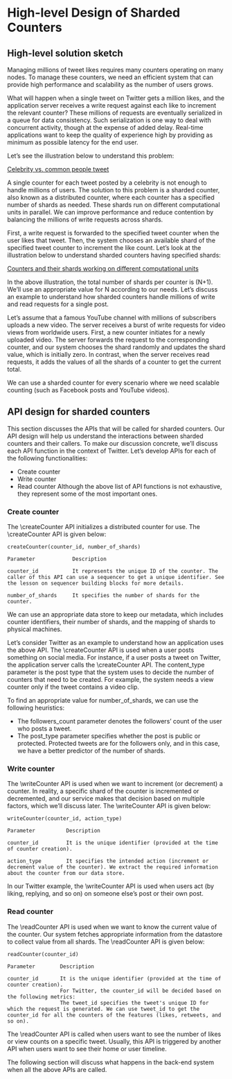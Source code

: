 # High-level Design of Sharded Counters
## High-level solution sketch
Managing millions of tweet likes requires many counters operating on many nodes. To manage these counters, we need an efficient system that can provide high performance and scalability as the number of users grows.

What will happen when a single tweet on Twitter gets a million likes, and the application server receives a write request against each like to increment the relevant counter? These millions of requests are eventually serialized in a queue for data consistency. Such serialization is one way to deal with concurrent activity, though at the expense of added delay. Real-time applications want to keep the quality of experience high by providing as minimum as possible latency for the end user.

Let’s see the illustration below to understand this problem:

[Celebrity vs. common people tweet](./twitter.jpg)

A single counter for each tweet posted by a celebrity is not enough to handle millions of users. The solution to this problem is a sharded counter, also known as a distributed counter, where each counter has a specified number of shards as needed. These shards run on different computational units in parallel. We can improve performance and reduce contention by balancing the millions of write requests across shards.

First, a write request is forwarded to the specified tweet counter when the user likes that tweet. Then, the system chooses an available shard of the specified tweet counter to increment the like count. Let’s look at the illustration below to understand sharded counters having specified shards:

[Counters and their shards working on different computational units](./counters.jpg)

In the above illustration, the total number of shards per counter is (N+1). We’ll use an appropriate value for N according to our needs. Let’s discuss an example to understand how sharded counters handle millions of write and read requests for a single post.

Let’s assume that a famous YouTube channel with millions of subscribers uploads a new video. The server receives a burst of write requests for video views from worldwide users. First, a new counter initiates for a newly uploaded video. The server forwards the request to the corresponding counter, and our system chooses the shard randomly and updates the shard value, which is initially zero. In contrast, when the server receives read requests, it adds the values of all the shards of a counter to get the current total.

We can use a sharded counter for every scenario where we need scalable counting (such as Facebook posts and YouTube videos).

## API design for sharded counters
This section discusses the APIs that will be called for sharded counters. Our API design will help us understand the interactions between sharded counters and their callers. To make our discussion concrete, we’ll discuss each API function in the context of Twitter. Let’s develop APIs for each of the following functionalities:

- Create counter
- Write counter
- Read counter
Although the above list of API functions is not exhaustive, they represent some of the most important ones.

### Create counter
The \createCounter API initializes a distributed counter for use. The \createCounter API is given below:
```
createCounter(counter_id, number_of_shards)
```

```
Parameter            Description

counter_id           It represents the unique ID of the counter. The caller of this API can use a sequencer to get a unique identifier. See the lesson on sequencer building blocks for more details.

number_of_shards     It specifies the number of shards for the counter.
```

We can use an appropriate data store to keep our metadata, which includes counter identifiers, their number of shards, and the mapping of shards to physical machines.

Let’s consider Twitter as an example to understand how an application uses the above API. The \createCounter API is used when a user posts something on social media. For instance, if a user posts a tweet on Twitter, the application server calls the \createCounter API. The content_type parameter is the post type that the system uses to decide the number of counters that need to be created. For example, the system needs a view counter only if the tweet contains a video clip.

To find an appropriate value for number_of_shards, we can use the following heuristics:

- The followers_count parameter denotes the followers’ count of the user who posts a tweet.
- The post_type parameter specifies whether the post is public or protected. Protected tweets are for the followers only, and in this case, we have a better predictor of the number of shards.

### Write counter
The \writeCounter API is used when we want to increment (or decrement) a counter. In reality, a specific shard of the counter is incremented or decremented, and our service makes that decision based on multiple factors, which we’ll discuss later. The \writeCounter API is given below:
```
writeCounter(counter_id, action_type)
```

```
Parameter          Description

counter_id         It is the unique identifier (provided at the time of counter creation).

action_type        It specifies the intended action (increment or decrement value of the counter). We extract the required information about the counter from our data store.
```
In our Twitter example, the \writeCounter API is used when users act (by liking, replying, and so on) on someone else’s post or their own post.

### Read counter
The \readCounter API is used when we want to know the current value of the counter. Our system fetches appropriate information from the datastore to collect value from all shards. The \readCounter API is given below:
```
readCounter(counter_id)
```

```
Parameter        Description

counter_id       It is the unique identifier (provided at the time of counter creation).
                 For Twitter, the counter_id will be decided based on the following metrics: 
                 The tweet_id specifies the tweet's unique ID for which the request is generated. We can use tweet_id to get the counter_id for all the counters of the features (likes, retweets, and so on).
```
The \readCounter API is called when users want to see the number of likes or view counts on a specific tweet. Usually, this API is triggered by another API when users want to see their home or user timeline.

The following section will discuss what happens in the back-end system when all the above APIs are called.
